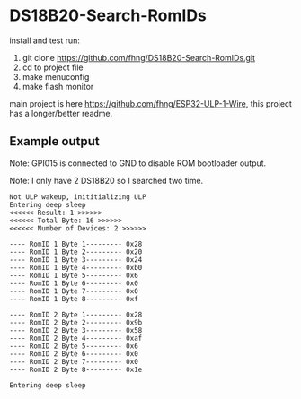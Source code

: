 # DS18B20-Search-RomIDs

install and test run:

1. git clone https://github.com/fhng/DS18B20-Search-RomIDs.git
2. cd to project file
3. make menuconfig
4. make flash monitor

main project is here https://github.com/fhng/ESP32-ULP-1-Wire, this project has a longer/better readme.

## Example output

Note: GPI015 is connected to GND to disable ROM bootloader output.

Note: I only have 2 DS18B20 so I searched two time.
```
Not ULP wakeup, inititializing ULP
Entering deep sleep
<<<<<< Result: 1 >>>>>>
<<<<<< Total Byte: 16 >>>>>>
<<<<<< Number of Devices: 2 >>>>>>

---- RomID 1 Byte 1--------- 0x28
---- RomID 1 Byte 2--------- 0x20
---- RomID 1 Byte 3--------- 0x24
---- RomID 1 Byte 4--------- 0xb0
---- RomID 1 Byte 5--------- 0x6
---- RomID 1 Byte 6--------- 0x0
---- RomID 1 Byte 7--------- 0x0
---- RomID 1 Byte 8--------- 0xf

---- RomID 2 Byte 1--------- 0x28
---- RomID 2 Byte 2--------- 0x9b
---- RomID 2 Byte 3--------- 0x58
---- RomID 2 Byte 4--------- 0xaf
---- RomID 2 Byte 5--------- 0x6
---- RomID 2 Byte 6--------- 0x0
---- RomID 2 Byte 7--------- 0x0
---- RomID 2 Byte 8--------- 0x1e

Entering deep sleep
```
